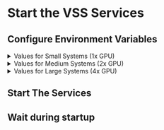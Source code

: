 # Start the VSS Services

## Configure Environment Variables

<details>
  <summary>Values for Small Systems (1x GPU)</summary>

  ```bash
  al;kjsdlkfjasd = asdfads
  ```
</details>

<details>
  <summary>Values for Medium Systems (2x GPU)</summary>

  ```bash
  al;kjsdlkfjasd = asdfads
  ```
</details>

<details>
  <summary>Values for Large Systems (4x GPU)</summary>

  ```bash
  al;kjsdlkfjasd = asdfads
  ```
</details>

## Start The Services

## Wait during startup

